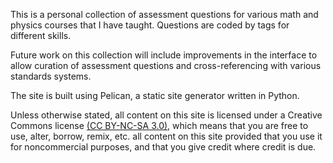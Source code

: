 This is a personal collection of assessment questions for various math and physics courses that I have taught.  Questions are coded by tags for different skills.

Future work on this collection will include improvements in the interface to allow curation of assessment questions and cross-referencing with various standards systems.

The site is built using Pelican, a static site generator written in Python.

Unless otherwise stated, all content on this site is licensed under a Creative
Commons license [(CC BY-NC-SA 3.0)][CC], which means that you are free to use,
alter, borrow, remix, etc. all content on this site provided that you use it
for noncommercial purposes, and that you give credit where credit is due. 


[CC]: http://creativecommons.org/licenses/by-nc-sa/3.0/ "Creative Commons CC BY-NC-SA 3.0"

